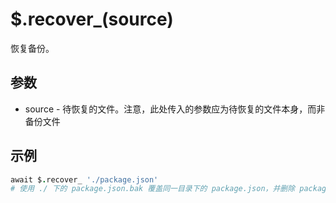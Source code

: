 # $.recover_(source)

恢复备份。

## 参数

- source - 待恢复的文件。注意，此处传入的参数应为待恢复的文件本身，而非备份文件

## 示例

```coffeescript
await $.recover_ './package.json'
# 使用 ./ 下的 package.json.bak 覆盖同一目录下的 package.json，并删除 package.json.bak
```